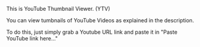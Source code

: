 This is YouTube Thumbnail Viewer. (YTV)

You can view tumbnails of YouTube Videos as explained in the description.

To do this, just simply grab a Youtube URL link and paste it in "Paste YouTube link here..."
